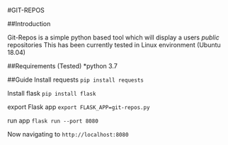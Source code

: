 #GIT-REPOS

##Introduction

Git-Repos is a simple python based tool which will display a users *public* repositories
This has been currently tested in Linux environment (Ubuntu 18.04) 

##Requirements (Tested)
*python 3.7

##Guide
Install requests
```pip install requests```

Install flask
```pip install flask```

export Flask app
```export FLASK_APP=git-repos.py```

run app
```flask run --port 8080```

Now navigating to ```http://localhost:8080```
